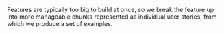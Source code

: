 
Features are typically too big to build at once, so we break the feature up into more manageable chunks represented as individual user stories, from which we produce a set of examples.